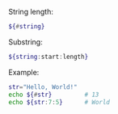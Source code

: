 String length:
```bash
${#string}
```

Substring:
```bash
${string:start:length}
```

Example:
```bash
str="Hello, World!"
echo ${#str}         # 13
echo ${str:7:5}      # World
```

